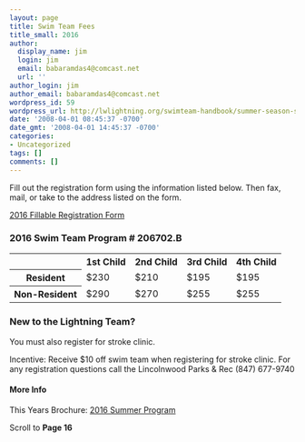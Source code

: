 ```yaml
---
layout: page
title: Swim Team Fees
title_small: 2016
author:
  display_name: jim
  login: jim
  email: babaramdas4@comcast.net
  url: ''
author_login: jim
author_email: babaramdas4@comcast.net
wordpress_id: 59
wordpress_url: http://lwlightning.org/swimteam-handbook/summer-season-swim-team-fees/
date: '2008-04-01 08:45:37 -0700'
date_gmt: '2008-04-01 14:45:37 -0700'
categories:
- Uncategorized
tags: []
comments: []
---
```

Fill out the registration form using the information listed below.  Then fax, mail, or take to the address listed on the form.

<a href="/wp-content/uploads/2008/04/2014-Fillable-Registration-Form.pdf">2016 Fillable Registration Form</a>

### 2016 Swim Team Program # 206702.B
<table class='table'>
<tbody>
<tr>
<th></th>
<th>1st Child</th>
<th>2nd Child</th>
<th>3rd Child</th>
<th>4th Child</th>
</tr>
<tr>
<th>Resident</th>
<td>$230</td>
<td>$210</td>
<td>$195</td>
<td>$195</td>
</tr>
<tr>
<th>Non-Resident</th>
<td>$290</td>
<td>$270</td>
<td>$255</td>
<td>$255</td>
</tr>
</tbody>
</table>

### New to the Lightning Team?

You must also register for stroke clinic.

Incentive: Receive $10 off swim team when registering for stroke clinic.
For any registration questions call the Lincolnwood Parks &amp; Rec (847) 677-9740

#### More Info

This Years Brochure: <a href="http://www.lincolnwoodil.org/enjoy-lincolnwood/parks-and-recreation/program-guides/">2016 Summer Program</a>

Scroll to <strong>Page 16</strong>
